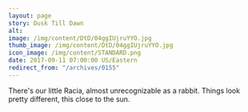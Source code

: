 ```yaml
---
layout: page
story: Dusk Till Dawn
alt:
image: /img/content/DtD/04ggIUjruYYO.jpg
thumb_image: /img/content/DtD/04ggIUjruYYO.jpg
icon_image: /img/content/STANDARD.png
date: 2017-09-11 07:00:00 US/Eastern
redirect_from: "/archives/0155"
---
```

There's our little Racia, almost unrecognizable as a rabbit. Things look pretty different, this close to the sun.
